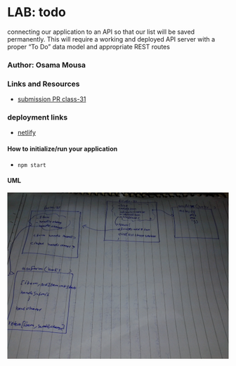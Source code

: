 
# LAB: todo
connecting our application to an API so that our list will be saved permanently. This will require a working and deployed API server with a proper “To Do” data model and appropriate REST routes 
### Author: Osama Mousa

### Links and Resources

- [submission PR class-31](https://github.com/401-advanced-javascript-osama/todo/pull/3)

### deployment links

- [netlify](https://determined-mirzakhani-02b097.netlify.app/)

#### How to initialize/run your application

- `npm start`




#### UML

![basic react app](./uml/todo2.jpg)




